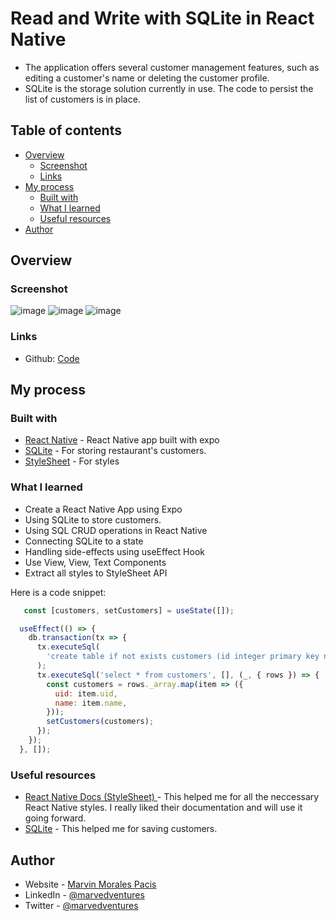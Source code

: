 # Read and Write with SQLite in React Native

- The application offers several customer management features, such as editing a customer's name or deleting the customer profile.  
- SQLite is the storage solution currently in use. The code to persist the list of customers is in place. 

## Table of contents

- [Overview](#overview)
  - [Screenshot](#screenshot)
  - [Links](#links)
- [My process](#my-process)
  - [Built with](#built-with)
  - [What I learned](#what-i-learned)
  - [Useful resources](#useful-resources)
- [Author](#author)

## Overview

### Screenshot
![image](https://user-images.githubusercontent.com/108392678/216527420-0d4796e7-8bdc-43f1-bd43-8cb2ec03f7c6.png)
![image](https://user-images.githubusercontent.com/108392678/216527449-ce0aac31-b9ea-4fb5-970d-8a282e9a3e4e.png)
![image](https://user-images.githubusercontent.com/108392678/216527485-89dc7d84-ba1f-4675-8e53-f6e6a7b09087.png)



### Links

- Github: [Code](https://github.com/marvedventures/read-and-write-with-sql)

## My process

### Built with

- [React Native](https://reactnative.dev/docs/environment-setup) - React Native app built with expo
- [SQLite](https://docs.expo.dev/versions/latest/sdk/sqlite/) - For storing restaurant's customers.
- [StyleSheet](https://reactnative.dev/docs/stylesheet) - For styles

### What I learned

- Create a React Native App using Expo
- Using SQLite to store customers.
- Using SQL CRUD operations in React Native
- Connecting SQLite to a state
- Handling side-effects using useEffect Hook
- Use View, View, Text Components 
- Extract all styles to StyleSheet API

Here is a code snippet:

```jsx
   const [customers, setCustomers] = useState([]);

  useEffect(() => {
    db.transaction(tx => {
      tx.executeSql(
        'create table if not exists customers (id integer primary key not null, uid text, name text);'
      );
      tx.executeSql('select * from customers', [], (_, { rows }) => {
        const customers = rows._array.map(item => ({
          uid: item.uid,
          name: item.name,
        }));
        setCustomers(customers);
      });
    });
  }, []);
```

### Useful resources

- [React Native Docs (StyleSheet) ](https://reactnative.dev/docs/stylesheet) - This helped me for all the neccessary React Native styles. I really liked their documentation and will use it going forward.
- [SQLite](https://docs.expo.dev/versions/latest/sdk/sqlite/) - This helped me for saving customers.

## Author

- Website - [Marvin Morales Pacis](https://marvin-morales-pacis.vercel.app/)
- LinkedIn - [@marvedventures](https://www.linkedin.com/in/marvedventures/)
- Twitter - [@marvedventures](https://www.twitter.com/marvedventures)
